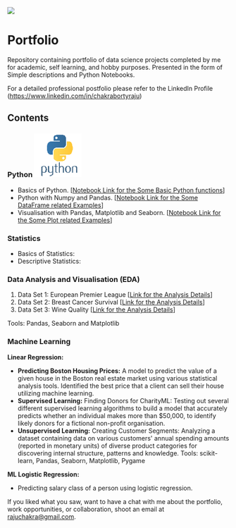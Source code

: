 [![](https://www.incimages.com/uploaded_files/image/970x450/getty_660952912_363647.jpg)](https://www.incimages.com/uploaded_files/image/970x450/getty_660952912_363647.jpg)

# Portfolio


Repository containing portfolio of data science projects completed by me for academic, self learning, and hobby purposes. Presented in the form of Simple descriptions and Python Notebooks.

For a detailed professional postfolio please refer to the LinkedIn Profile (https://www.linkedin.com/in/chakrabortyraju)

## Contents
### Python [![](https://github.com/chakrabortyraju/MyRepo/blob/master/images/5-2-python-logo-png-image-thumb.png)](https://github.com/chakrabortyraju/MyRepo/blob/master/images/5-2-python-logo-png-image-thumb.png)

- Basics of Python. [[Notebook Link for the Some Basic Python functions](https://github.com/chakrabortyraju/MyRepo/blob/master/Jupyter_Notebooks/Python_basic_functions.ipynb)] 
- Python with Numpy and Pandas. [[Notebook Link for the Some DataFrame related Examples](https://github.com/chakrabortyraju/MyRepo/blob/master/Jupyter_Notebooks/3.%20DataFrames.ipynb)]
- Visualisation with Pandas, Matplotlib and Seaborn. [[Notebook Link for the Some Plot related Examples](https://github.com/chakrabortyraju/MyRepo/blob/master/Jupyter_Notebooks/Box_plot.ipynb)]

### Statistics

- Basics of Statistics:
- Descriptive Statistics:

### Data Analysis and Visualisation (EDA)
1. Data Set 1: European Premier League [[Link for the Analysis Details](https://github.com/chakrabortyraju/MyRepo/blob/master/Project%20-%20EDA_European_Premier_League.md)]
2. Data Set 2: Breast Cancer Survival [[Link for the Analysis Details](https://github.com/chakrabortyraju/MyRepo/blob/master/Project%20-%20EDA_Breast_Cancer_Survival.md)]
3. Data Set 3: Wine Quality [[Link for the Analysis Details](https://github.com/chakrabortyraju/MyRepo/blob/master/Project%20-%20EDA_Wine_Quality.md)]

Tools: Pandas, Seaborn and Matplotlib

### Machine Learning

**Linear Regression:**
- **Predicting Boston Housing Prices:** A model to predict the value of a given house in the Boston real estate market using various statistical analysis tools. Identified the best price that a client can sell their house utilizing machine learning.
- **Supervised Learning:** Finding Donors for CharityML: Testing out several different supervised learning algorithms to build a model that accurately predicts whether an individual makes more than $50,000, to identify likely donors for a fictional non-profit organisation.
- **Unsupervised Learning:** Creating Customer Segments: Analyzing a dataset containing data on various customers' annual spending amounts (reported in monetary units) of diverse product categories for discovering internal structure, patterns and knowledge.
Tools: scikit-learn, Pandas, Seaborn, Matplotlib, Pygame

**ML Logistic Regression:**

- Predicting salary class of a person using logistic regression.

If you liked what you saw, want to have a chat with me about the portfolio, work opportunities, or collaboration, shoot an email at rajuchakra@gmail.com.


